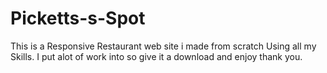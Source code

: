 # Picketts-s-Spot
This is a Responsive Restaurant web site i made from scratch Using all my Skills.
I put alot of work into so give it a download and enjoy thank you.
